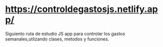 # https://controldegastosjs.netlify.app/
Siguiento ruta de estudio JS app para controlar los gastos semanales,utlizando clases, metodos y funciones.
